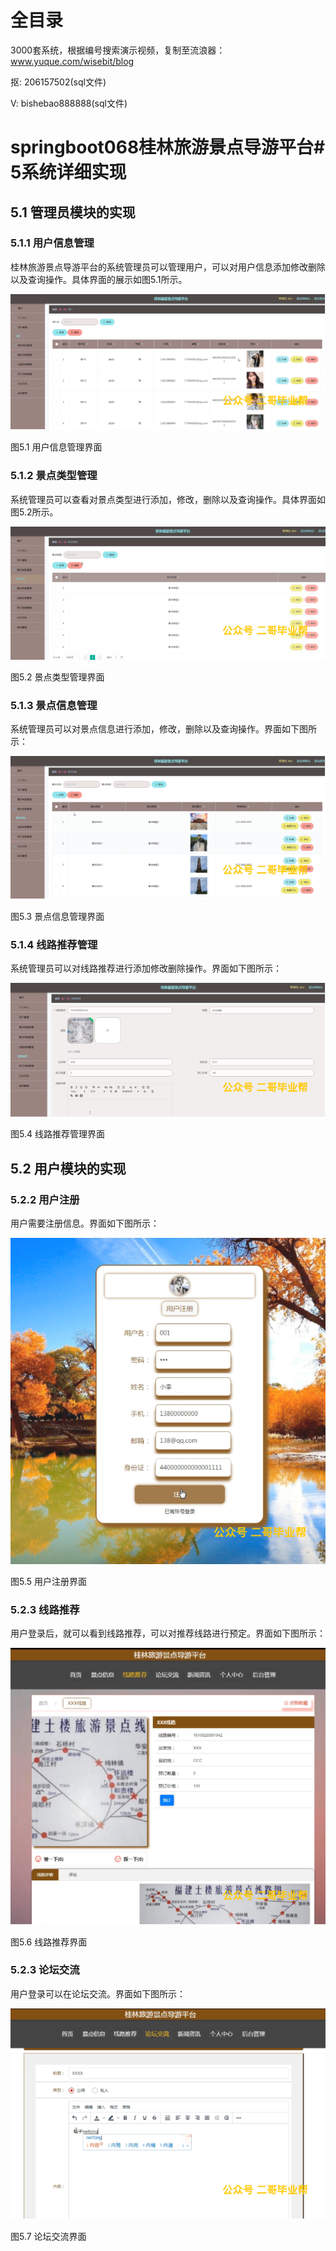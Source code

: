 # 全目录

3000套系统，根据编号搜索演示视频，复制至流浪器：www.yuque.com/wisebit/blog


<p>抠: 206157502(sql文件)</p>
<p>V: bishebao888888(sql文件)</p>


# springboot068桂林旅游景点导游平台# 5系统详细实现
## 5.1 管理员模块的实现
### 5.1.1 用户信息管理
桂林旅游景点导游平台的系统管理员可以管理用户，可以对用户信息添加修改删除以及查询操作。具体界面的展示如图5.1所示。

![](/md/blog.010.png)

图5.1 用户信息管理界面
### 5.1.2 景点类型管理
系统管理员可以查看对景点类型进行添加，修改，删除以及查询操作。具体界面如图5.2所示。

![](/md/blog.011.png)

图5.2 景点类型管理界面
### 5.1.3 景点信息管理
系统管理员可以对景点信息进行添加，修改，删除以及查询操作。界面如下图所示：

![](/md/blog.012.png)

图5.3 景点信息管理界面
### 5.1.4 线路推荐管理
系统管理员可以对线路推荐进行添加修改删除操作。界面如下图所示：

![](/md/blog.013.png)

图5.4 线路推荐管理界面

## 5.2 用户模块的实现
### 5.2.2 用户注册
用户需要注册信息。界面如下图所示：

![](/md/blog.014.png)

图5.5 用户注册界面
### 5.2.3 线路推荐
用户登录后，就可以看到线路推荐，可以对推荐线路进行预定。界面如下图所示：

![](/md/blog.015.png)

图5.6 线路推荐界面
### 5.2.3 论坛交流
用户登录可以在论坛交流。界面如下图所示：


![](/md/blog.016.png)

图5.7 论坛交流界面













